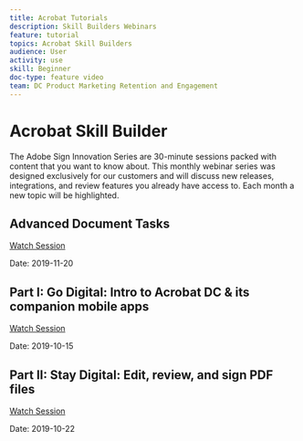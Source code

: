 ```yaml
---
title: Acrobat Tutorials
description: Skill Builders Webinars
feature: tutorial
topics: Acrobat Skill Builders
audience: User
activity: use
skill: Beginner
doc-type: feature video
team: DC Product Marketing Retention and Engagement
---
```


# Acrobat Skill Builder

<!--[Skill Builder Banner](assets/isbanner.png)-->

The Adobe Sign Innovation Series are 30-minute sessions packed with content that you want to know about. This monthly webinar series was designed exclusively for our customers and will discuss new releases, integrations, and review features you already have access to. Each month a new topic will be highlighted.

## Advanced Document Tasks

[Watch Session](https://event.on24.com/wcc/r/2136285/AC6C9F102B40B6A7B25589AF082B1C0F)

Date: 2019-11-20

## Part I: Go Digital: Intro to Acrobat DC & its companion mobile apps

[Watch Session](https://event.on24.com/wcc/r/2105980/715D4C43757D66B3DDC0D832AC56D01F)

Date: 2019-10-15

## Part II: Stay Digital: Edit, review, and sign PDF files

[Watch Session](https://event.on24.com/wcc/r/2105991/32C51F8AEB4095E8A4A72061798CC8C7)

Date: 2019-10-22
